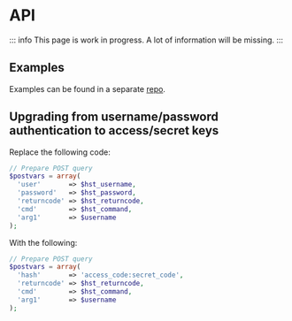 # API

::: info
This page is work in progress. A lot of information will be missing.
:::

## Examples

Examples can be found in a separate [repo](https://github.com/hestiacp/hestiacp-api-examples).

## Upgrading from username/password authentication to access/secret keys

Replace the following code:

```php
// Prepare POST query
$postvars = array(
  'user'       => $hst_username,
  'password'   => $hst_password,
  'returncode' => $hst_returncode,
  'cmd'        => $hst_command,
  'arg1'       => $username
);
```

With the following:

```php
// Prepare POST query
$postvars = array(
  'hash'       => 'access_code:secret_code',
  'returncode' => $hst_returncode,
  'cmd'        => $hst_command,
  'arg1'       => $username
);
```
